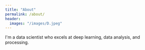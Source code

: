 ```yaml
---
title: "About"
permalink: /about/
header:
  images: "/images/D.jpeg"
---
```


I'm a data scientist who excels at deep learning, data analysis, and processing.
